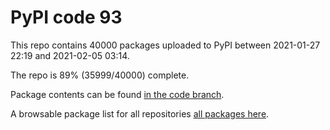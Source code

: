 # PyPI code 93

This repo contains 40000 packages uploaded to PyPI between 
2021-01-27 22:19 and 2021-02-05 03:14.

The repo is 89% (35999/40000) complete.

Package contents can be found [in the code branch](https://github.com/pypi-data/pypi-mirror-93/tree/code/packages).

A browsable package list for all repositories [all packages here](https://pypi-data.github.io/website/repositories/pypi-mirror-93).


